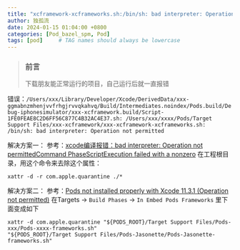 ```yaml
---
title: "xcframework-xcframeworks.sh:/bin/sh: bad interpreter: Operation not permitted"
author: 独孤流
date: 2024-01-15 01:04:00 +0800
categories: [Pod_bazel_spm, Pod]
tags: [pod]     # TAG names should always be lowercase
---
```


> ### 前言
> 下载朋友能正常运行的项目，自己运行后就一直报错

错误：`/Users/xxx/Library/Developer/Xcode/DerivedData/xxx-ggmabnzmhenjvvfrhgjrvvqkahvq/Build/Intermediates.noindex/Pods.build/Debug-iphonesimulator/xxx-xcframework.build/Script-1FE0FEAE8C2D6FF56C877C4B32AC4E37.sh: /Users/xxx/xxxx/Pods/Target Support Files/xxx-xcframework/xxx-xcframework-xcframeworks.sh: /bin/sh: bad interpreter: Operation not permitted`


解决方案一：
参考：[xcode编译报错：bad interpreter: Operation not permittedCommand PhaseScriptExecution failed with a nonzero](https://blog.csdn.net/liuyanqinmn/article/details/124633508)
在工程根目录，用这个命令来去除这个属性：
```
xattr -d -r com.apple.quarantine ./*
```

解决方案二：
参考：[Pods not installed properly with Xcode 11.3.1 (Operation not permitted)](https://github.com/CocoaPods/CocoaPods/issues/9629)
在Targets -> `Build Phases` -> `In Embed Pods Frameworks` 里下面变成如下

```
xattr -d com.apple.quarantine "${PODS_ROOT}/Target Support Files/Pods-xxx/Pods-xxxx-frameworks.sh"
"${PODS_ROOT}/Target Support Files/Pods-Jasonette/Pods-Jasonette-frameworks.sh"
```